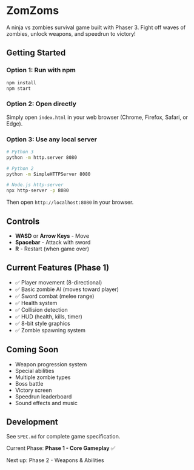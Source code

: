 # ZomZoms

A ninja vs zombies survival game built with Phaser 3. Fight off waves of zombies, unlock weapons, and speedrun to victory!

## Getting Started

### Option 1: Run with npm
```bash
npm install
npm start
```

### Option 2: Open directly
Simply open `index.html` in your web browser (Chrome, Firefox, Safari, or Edge).

### Option 3: Use any local server
```bash
# Python 3
python -m http.server 8080

# Python 2
python -m SimpleHTTPServer 8080

# Node.js http-server
npx http-server -p 8080
```

Then open `http://localhost:8080` in your browser.

## Controls

- **WASD** or **Arrow Keys** - Move
- **Spacebar** - Attack with sword
- **R** - Restart (when game over)

## Current Features (Phase 1)

- ✅ Player movement (8-directional)
- ✅ Basic zombie AI (moves toward player)
- ✅ Sword combat (melee range)
- ✅ Health system
- ✅ Collision detection
- ✅ HUD (health, kills, timer)
- ✅ 8-bit style graphics
- ✅ Zombie spawning system

## Coming Soon

- Weapon progression system
- Special abilities
- Multiple zombie types
- Boss battle
- Victory screen
- Speedrun leaderboard
- Sound effects and music

## Development

See `SPEC.md` for complete game specification.

Current Phase: **Phase 1 - Core Gameplay** ✅

Next up: Phase 2 - Weapons & Abilities
